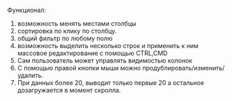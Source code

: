 Функционал:
1. возможность менять местами столбцы
2. сортировка по клику по столбцу. 
3. общий фильтр по любому полю
4. возможность выделить несколько строк и применить к ним массовое редактирование с помощью CTRL,CMD
5. Сам пользователь может управлять видимостью колонок
6. С помощью правой кнопки мыши можно продублировать/изменить/удалить.
7. При данных более 20, выводит только первые 20 а остальное дозагружается в момент скролла.
